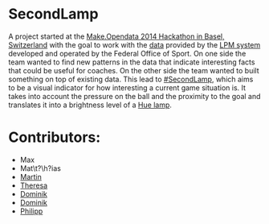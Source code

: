 # SecondLamp

A project started at the [Make.Opendata 2014 Hackathon in Basel, Switzerland](http://make.opendata.ch/) with the goal to work with the [data](http://datahub.io/dataset/magglingen2013) provided by the [LPM system](http://www.baspo.admin.ch/internet/baspo/de/home/themen/forschung/forschung_nach_themen/Local_Positioning_Measurement_System_LPMS.html) developed and operated by the Federal Office of Sport. On one side the team wanted to find new patterns in the data that indicate interesting facts that could be useful for coaches. On the other side the team wanted to built something on top of existing data.
This lead to [#SecondLamp](https://twitter.com/search?f=realtime&q=%23SecondLamp), which aims to be a visual indicator for how interesting a current game situation is. It takes into account the pressure on the ball and the proximity to the goal and translates it into a brightness level of a [Hue lamp](http://meethue.com/).

# Contributors:

* Max
* Mat\t?\h?ias
* [Martin](https://twitter.com/sportmetrics)
* [Theresa](https://twitter.com/therezajs)
* [Dominik](https://twitter.com/dominik_stocker)
* [Dominik](https://twitter.com/borncast)
* [Philipp](https://twitter.com/philippkueng)